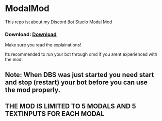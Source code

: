 # ModalMod
This repo ist about my Discord Bot Studio Modal Mod

### Download: [Download](https://github.com/PlayboyPrime/ModalMod/releases)

Make sure you read the explainations!

Its recommended to run your bot through cmd if you arent experienced with the mod.

## Note: When DBS was just started you need start and stop (restart) your bot before you can use the mod properly.
## THE MOD IS LIMITED TO 5 MODALS AND 5 TEXTINPUTS FOR EACH MODAL
